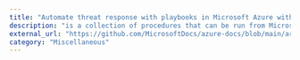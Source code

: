 ```yaml
---
title: "Automate threat response with playbooks in Microsoft Azure with Sentinel"
description: "is a collection of procedures that can be run from Microsoft Sentinel in response to an alert or incident."
external_url: "https://github.com/MicrosoftDocs/azure-docs/blob/main/articles/sentinel/tutorial-respond-threats-playbook.md"
category: "Miscellaneous"
---
```

